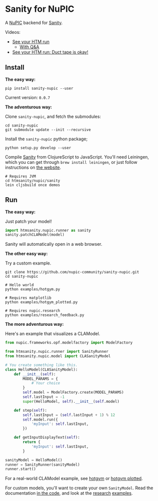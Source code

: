 # Sanity for NuPIC

A [NuPIC](https://github.com/numenta/nupic) backend for [Sanity](https://github.com/nupic-community/sanity).

Videos:

- [See your HTM run](https://www.youtube.com/watch?v=rEQ2XVOnhDw)
  - [With Q&A](https://www.youtube.com/watch?v=OHSuydq2OW4)
- [See your HTM run: Duct tape is okay!](https://www.youtube.com/watch?v=bqu-hc4pc7Q)

## Install

**The easy way:**

~~~
pip install sanity-nupic --user
~~~

Current version: `0.0.7`

**The adventurous way:**

Clone `sanity-nupic`, and fetch the submodules:

~~~
cd sanity-nupic
git submodule update --init --recursive
~~~

Install the `sanity-nupic` python package;

~~~
python setup.py develop --user
~~~

Compile [Sanity](https://github.com/nupic-community/sanity) from ClojureScript to JavaScript. You'll need Leiningen, which you can get through `brew install leiningen`, or just follow instructions on [the website](http://leiningen.org/).

~~~
# Requires JVM
cd htmsanity/nupic/sanity
lein cljsbuild once demos
~~~

## Run

**The easy way:**

Just patch your model!

~~~python
import htmsanity.nupic.runner as sanity
sanity.patchCLAModel(model)
~~~

Sanity will automatically open in a web browser.

**The other easy way:**

Try a custom example.

~~~
git clone https://github.com/nupic-community/sanity-nupic.git
cd sanity-nupic

# Hello world
python examples/hotgym.py

# Requires matplotlib
python examples/hotgym_plotted.py

# Requires nupic.research
python examples/research_feedback.py
~~~

**The more adventurous way:**

Here's an example that visualizes a CLAModel.

~~~python
from nupic.frameworks.opf.modelfactory import ModelFactory

from htmsanity.nupic.runner import SanityRunner
from htmsanity.nupic.model import CLASanityModel

# You create something like this.
class HelloModel(CLASanityModel):
    def __init__(self):
        MODEL_PARAMS = {
            # Your choice
        }
        self.model = ModelFactory.create(MODEL_PARAMS)
        self.lastInput = -1
        super(HelloModel, self).__init__(self.model)

    def step(self):
        self.lastInput = (self.lastInput + 1) % 12
        self.model.run({
            'myInput': self.lastInput,
        })

    def getInputDisplayText(self):
        return {
            'myInput': self.lastInput,
        }

sanityModel = HelloModel()
runner = SanityRunner(sanityModel)
runner.start()
~~~

For a real-world CLAModel example, see [hotgym](examples/hotgym.py) or [hotgym plotted](examples/hotgym_plotted.py).

For custom models, you'll want to create your own `SanityModel`. Read the documentation [in the code](htmsanity/nupic/model.py), and look at the [research](examples/research_feedback.py) [examples](examples/research_union_pooler.py).
